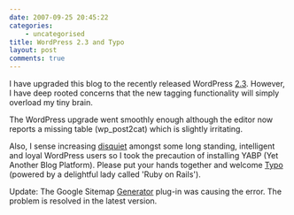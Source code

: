 ```yaml
---
date: 2007-09-25 20:45:22
categories:
    - uncategorised
title: WordPress 2.3 and Typo
layout: post
comments: true
---
```

I have upgraded this blog to the recently released WordPress
[2.3](http://wordpress.org/development/2007/09/wordpress-23/). However,
I have deep rooted concerns that the new tagging functionality will
simply overload my tiny brain.

The WordPress upgrade went smoothly enough although the editor now
reports a missing table (wp\_post2cat) which is slightly irritating.

Also, I sense increasing
[disquiet](http://wank.wordpress.com/2007/09/24/wp-phone-home/) amongst
some long standing, intelligent and loyal WordPress users so I took the
precaution of installing YABP (Yet Another Blog Platform). Please put
your hands together and welcome [Typo](http://www.nbrightside.com/typo/)
(powered by a delightful lady called 'Ruby on Rails').

Update: The Google Sitemap
[Generator](http://www.arnebrachhold.de/projects/wordpress-plugins/google-xml-sitemaps-generator/)
plug-in was causing the error. The problem is resolved in the latest
version.
